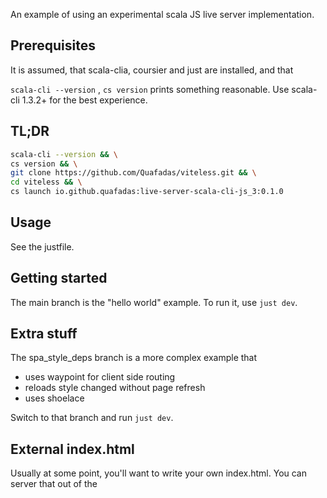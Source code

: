 An example of using an experimental scala JS live server implementation.

## Prerequisites

It is assumed, that scala-clia, coursier and just are installed, and that

`scala-cli --version` ,  `cs version` prints something reasonable. Use scala-cli 1.3.2+ for the best experience.

## TL;DR

```sh
scala-cli --version && \
cs version && \
git clone https://github.com/Quafadas/viteless.git && \
cd viteless && \
cs launch io.github.quafadas:live-server-scala-cli-js_3:0.1.0
```

## Usage

See the justfile.

## Getting started
The main branch is the "hello world" example. To run it, use `just dev`.

## Extra stuff
The spa_style_deps branch is a more complex example that
- uses waypoint for client side routing
- reloads style changed without page refresh
- uses shoelace

Switch to that branch and run `just dev`.

## External index.html
Usually at some point, you'll want to write your own index.html. You can server that out of the
